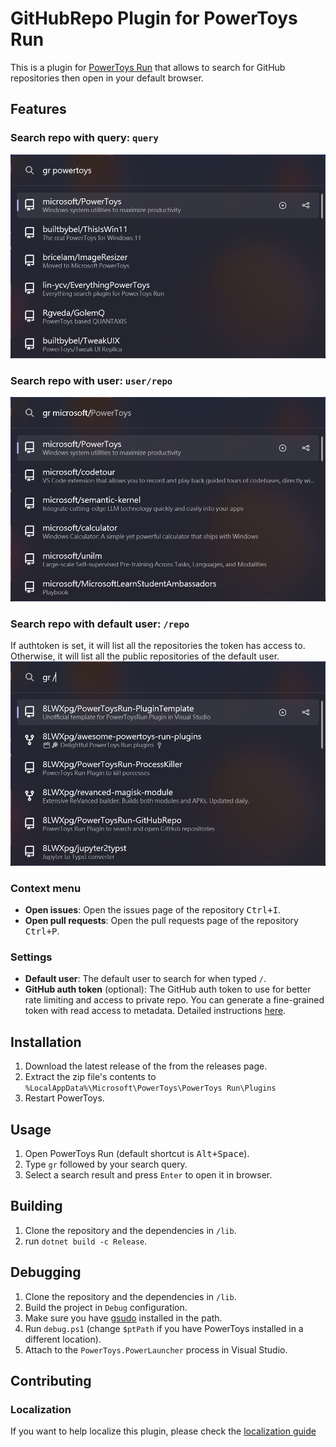 # GitHubRepo Plugin for PowerToys Run

This is a plugin for [PowerToys Run](https://aka.ms/PowerToysOverview_PowerToysRun) that allows to search for GitHub repositories then open in your default browser.

## Features

### Search repo with query: `query`

![Search repo with query](./assets/repo.png)

### Search repo with user: `user/repo`

![Search repo with user](./assets/user.png)

### Search repo with default user: `/repo`

If authtoken is set, it will list all the repositories the token has access to. Otherwise,
it will list all the public repositories of the default user.
![Search repo with default user](./assets/default_user.png)

### Context menu

- **Open issues**: Open the issues page of the repository <kbd>Ctrl+I</kbd>.
- **Open pull requests**: Open the pull requests page of the repository <kbd>Ctrl+P</kbd>.

### Settings

- **Default user**: The default user to search for when typed `/`.
- **GitHub auth token** (optional): The GitHub auth token to use for better rate limiting and access to private repo.
  You can generate a fine-grained token with read access to metadata. Detailed instructions
  [here](https://docs.github.com/en/authentication/keeping-your-account-and-data-secure/managing-your-personal-access-tokens#creating-a-fine-grained-personal-access-token).

## Installation

1. Download the latest release of the from the releases page.
2. Extract the zip file's contents to `%LocalAppData%\Microsoft\PowerToys\PowerToys Run\Plugins`
3. Restart PowerToys.

## Usage

1. Open PowerToys Run (default shortcut is <kbd>Alt+Space</kbd>).
2. Type `gr` followed by your search query.
3. Select a search result and press `Enter` to open it in browser.

## Building

1. Clone the repository and the dependencies in `/lib`.
2. run `dotnet build -c Release`.

## Debugging

1. Clone the repository and the dependencies in `/lib`.
2. Build the project in `Debug` configuration.
3. Make sure you have [gsudo](https://github.com/gerardog/gsudo) installed in the path.
4. Run `debug.ps1` (change `$ptPath` if you have PowerToys installed in a different location).
5. Attach to the `PowerToys.PowerLauncher` process in Visual Studio.

## Contributing

### Localization

If you want to help localize this plugin, please check the [localization guide](./Localizing.md)
